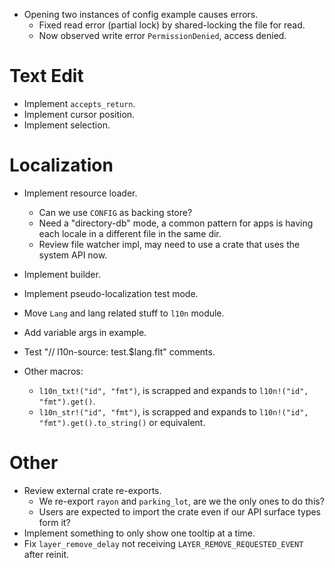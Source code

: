 * Opening two instances of config example causes errors.
    - Fixed read error (partial lock) by shared-locking the file for read.
    - Now observed write error `PermissionDenied`, access denied.

# Text Edit

* Implement `accepts_return`.
* Implement cursor position.
* Implement selection.

# Localization

* Implement resource loader.
    - Can we use `CONFIG` as backing store?
    - Need a "directory-db" mode, a common pattern for apps is having each locale in a different file in the same dir.
    - Review file watcher impl, may need to use a crate that uses the system API now.
* Implement builder.
* Implement pseudo-localization test mode.
* Move `Lang` and lang related stuff to `l10n` module.
* Add variable args in example.
* Test "// l10n-source: test.$lang.flt" comments.

* Other macros:
    - `l10n_txt!("id", "fmt")`, is scrapped and expands to `l10n!("id", "fmt").get()`.
    - `l10n_str!("id", "fmt")`, is scrapped and expands to `l10n!("id", "fmt").get().to_string()` or equivalent.

# Other

* Review external crate re-exports.
    - We re-export `rayon` and `parking_lot`, are we the only ones to do this?
    - Users are expected to import the crate even if our API surface types form it?
* Implement something to only show one tooltip at a time.
* Fix `layer_remove_delay` not receiving `LAYER_REMOVE_REQUESTED_EVENT` after reinit.
